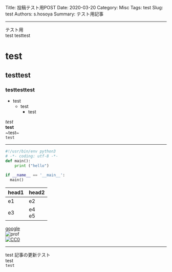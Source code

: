 Title: 投稿テスト用POST
Date: 2020-03-20
Category: Misc
Tags: test
Slug: test
Authors: s.hosoya
Summary: テスト用記事

--- 

テスト用  
test
testtest

# test

## testtest

### testtesttest

* test
  * test
    * test

_test_  
__test__  
~test~  
`test`  

---

```test.py
#!/usr/bin/env python3
# -*- coding: utf-8 -*-
def main():
    print ("hello")
 
if __name__ == '__main__':
  main()
```

| head1 | head2 |
| - | - |
| e1 | e2 |
| e3 | e4 <br> e5 |

[google](https://www.google.com/)    
![prof](https://pbs.twimg.com/profile_images/876642881733238784/9AZsiFwT_400x400.jpg "prof")  
[![CC0](https://licensebuttons.net/p/zero/1.0/88x31.png "CC0")](http://creativecommons.org/publicdomain/zero/1.0/deed.ja)  

---

test 記事の更新テスト  
test  
`test`  
